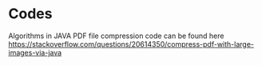 # Codes
Algorithms in JAVA
PDF file compression code can be found here https://stackoverflow.com/questions/20614350/compress-pdf-with-large-images-via-java
